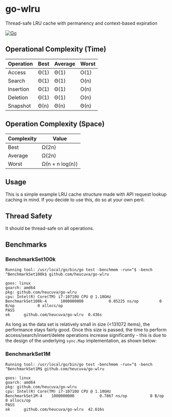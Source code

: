 # go-wlru
Thread-safe LRU cache with permanency and context-based expiration

[![Go](https://github.com/heucuva/go-wlru/actions/workflows/go.yml/badge.svg)](https://github.com/heucuva/go-wlru/actions/workflows/go.yml)


## Operational Complexity (Time)

| Operation | Best        | Average     | Worst       |
|-----------|-------------|-------------|-------------|
| Access    | Θ(1)        | Θ(1)        | O(1)        |
| Search    | Θ(1)        | Θ(1)        | O(n)        |
| Insertion | Θ(1)        | Θ(1)        | O(n)        |
| Deletion  | Θ(1)        | Θ(1)        | O(n)        |
| Snapshot  | Θ(n)        | Θ(n)        | Θ(n)        |

## Operation Complexity (Space)

| Complexity | Value           |
|------------|-----------------|
| Best       | Ω(2n)           |
| Average    | Ω(2n)           |
| Worst      | Ω(n + n log(n)) |

## Usage
This is a simple example LRU cache structure made with API request lookup caching in mind. If you decide to use this, do so at your own peril.

## Thread Safety
It should be thread-safe on all operations.

## Benchmarks

### BenchmarkSet100k

```
Running tool: /usr/local/go/bin/go test -benchmem -run=^$ -bench ^BenchmarkSet100k$ github.com/heucuva/go-wlru

goos: linux
goarch: amd64
pkg: github.com/heucuva/go-wlru
cpu: Intel(R) Core(TM) i7-10710U CPU @ 1.10GHz
BenchmarkSet100k-4   	1000000000	         0.05225 ns/op	       0 B/op	       0 allocs/op
PASS
ok  	github.com/heucuva/go-wlru	0.436s
```

As long as the data set is relatively small in size (<131072 items), the performance stays fairly good. Once this size is passed, the time to perform access/search/insert/delete operations increase significantly - this is due to the design of the underlying `sync.Map` implementation, as shown below:

### BenchmarkSet1M

```
Running tool: /usr/local/go/bin/go test -benchmem -run=^$ -bench ^BenchmarkSet1M$ github.com/heucuva/go-wlru

goos: linux
goarch: amd64
pkg: github.com/heucuva/go-wlru
cpu: Intel(R) Core(TM) i7-10710U CPU @ 1.10GHz
BenchmarkSet1M-4   	1000000000	         0.7867 ns/op	       0 B/op	       0 allocs/op
PASS
ok  	github.com/heucuva/go-wlru	42.616s
```